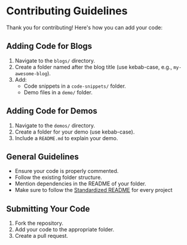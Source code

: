 # Contributing Guidelines

Thank you for contributing! Here's how you can add your code:

## Adding Code for Blogs
1. Navigate to the `blogs/` directory.
2. Create a folder named after the blog title (use kebab-case, e.g., `my-awesome-blog`).
3. Add:
   - Code snippets in a `code-snippets/` folder.
   - Demo files in a `demo/` folder.

## Adding Code for Demos
1. Navigate to the `demos/` directory.
2. Create a folder for your demo (use kebab-case).
3. Include a `README.md` to explain your demo.

## General Guidelines
- Ensure your code is properly commented.
- Follow the existing folder structure.
- Mention dependencies in the README of your folder.
- Make sure to follow the [Standardized README](Standardized-readme.md) for every project

## Submitting Your Code
1. Fork the repository.
2. Add your code to the appropriate folder.
3. Create a pull request.
